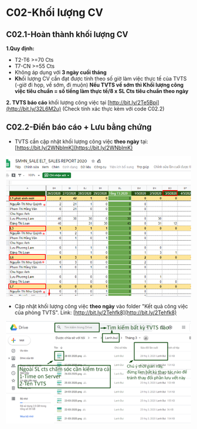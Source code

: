 # C02-Khối lượng CV

## C02.1-Hoàn thành khối lượng CV

**1.Quy định:**

* T2-T6 &gt;=70 Cts
* T7-CN &gt;=55 Cts
* Không áp dụng với **3 ngày cuối tháng**
* **Kh**ối lượng CV cần đạt được tính theo số giờ làm việc thực tế của TVTS \(-giờ đi họp, về sớm, đi muộn\) **Nếu TVTS về sớm thì Khối lượng công việc tiêu chuẩn = số tiếng làm thực tế/8 x SL Cts tiêu chuẩn theo ngày**

**2. TVTS báo cáo** khối lượng công việc tại [http://bit.ly/2Te5Bpi](http://bit.ly/32L6M2u) \(Check tính xác thực kèm với code C02.2\)

## C02.2-Điền báo cáo + Lưu bằng chứng

* TVTS cần cập nhật khối lượng công việc **theo ngày** tại: [https://bit.ly/2WNbImK](https://bit.ly/2WNbImK)

![](../../.gitbook/assets/0%20%281%29.png)

* Cập nhật khối lượng công việc **theo ngày** vào folder "Kết quả công việc của phòng TVTS". Link: [http://bit.ly/2Tehfk8](http://bit.ly/2Tehfk8)

![](../../.gitbook/assets/l1.png)

